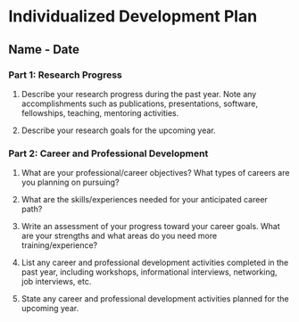 # Individualized Development Plan

## Name - Date

### Part 1: Research Progress

1. Describe your research progress during the past year. Note any accomplishments such as publications, presentations, software, fellowships, teaching, mentoring activities.  

2. Describe your research goals for the upcoming year.

### Part 2: Career and Professional Development 

1. What are your professional/career objectives? What types of careers are you planning on pursuing?

2. What are the skills/experiences needed for your anticipated career path?

3. Write an assessment of your progress toward your career goals. What are your strengths and what areas do you need more training/experience?

4. List any career and professional development activities completed in the past year, including workshops,
informational interviews, networking, job interviews, etc.

5. State any career and professional development activities planned for the upcoming year.



